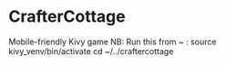 # CrafterCottage
Mobile-friendly Kivy game
NB: Run this from ~ :
source kivy_venv/bin/activate
cd ~/../craftercottage
